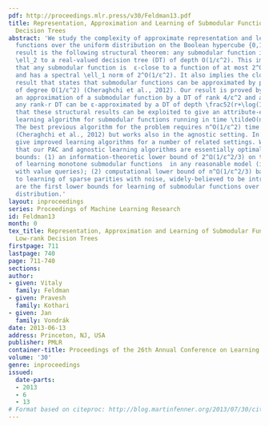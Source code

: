 ```yaml
---
pdf: http://proceedings.mlr.press/v30/Feldman13.pdf
title: Representation, Approximation and Learning of Submodular Functions Using Low-rank
  Decision Trees
abstract: 'We study the complexity of approximate representation and learning of submodular
  functions over the uniform distribution on the Boolean hypercube {0,1}^n. Our main
  result is the following structural theorem: any submodular function is ε-close in
  \ell_2 to a real-valued decision tree (DT) of depth O(1/ε^2). This immediately implies
  that any submodular function is  ε-close to a function of at most 2^O(1/ε^2) variables
  and has a spectral \ell_1 norm of 2^O(1/ε^2). It also implies the closest previous
  result that states that submodular functions can be approximated by polynomials
  of degree O(1/ε^2) (Cheraghchi et al., 2012). Our result is proved by constructing
  an approximation of a submodular function by a DT of rank 4/ε^2 and a proof that
  any rank-r DT can be ε-approximated by a DT of depth \frac52(r+\log(1/ε)). We show
  that these structural results can be exploited to give an attribute-efficient PAC
  learning algorithm for submodular functions running in time \tildeO(n^2) ⋅2^O(1/ε^4).
  The best previous algorithm for the problem requires n^O(1/ε^2) time and examples
  (Cheraghchi et al., 2012) but works also in the agnostic setting. In addition, we
  give improved learning algorithms for a number of related settings. We also prove
  that our PAC and agnostic learning algorithms are essentially optimal via two lower
  bounds: (1) an information-theoretic lower bound of 2^Ω(1/ε^2/3) on the complexity
  of learning monotone submodular functions  in any reasonable model (including learning
  with value queries); (2) computational lower bound of n^Ω(1/ε^2/3) based on a reduction
  to learning of sparse parities with noise, widely-believed to be intractable. These
  are the first lower bounds for learning of submodular functions over the uniform
  distribution.'
layout: inproceedings
series: Proceedings of Machine Learning Research
id: Feldman13
month: 0
tex_title: Representation, Approximation and Learning of Submodular Functions Using
  Low-rank Decision Trees
firstpage: 711
lastpage: 740
page: 711-740
sections: 
author:
- given: Vitaly
  family: Feldman
- given: Pravesh
  family: Kothari
- given: Jan
  family: Vondrák
date: 2013-06-13
address: Princeton, NJ, USA
publisher: PMLR
container-title: Proceedings of the 26th Annual Conference on Learning Theory
volume: '30'
genre: inproceedings
issued:
  date-parts:
  - 2013
  - 6
  - 13
# Format based on citeproc: http://blog.martinfenner.org/2013/07/30/citeproc-yaml-for-bibliographies/
---
```


